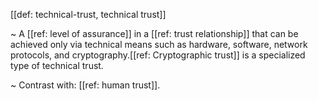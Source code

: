 [[def: technical-trust, technical trust]]

~ A [[ref: level of assurance]] in a [[ref: trust relationship]] that can be achieved only via technical means such as hardware, software, network protocols, and cryptography.[[ref: Cryptographic trust]] is a specialized type of technical trust.

~ Contrast with: [[ref: human trust]].
